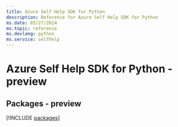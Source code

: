 ```yaml
---
title: Azure Self Help SDK for Python
description: Reference for Azure Self Help SDK for Python
ms.date: 03/27/2024
ms.topic: reference
ms.devlang: python
ms.service: selfhelp
---
```

# Azure Self Help SDK for Python - preview
## Packages - preview
[!INCLUDE [packages](self-help-index.md)]